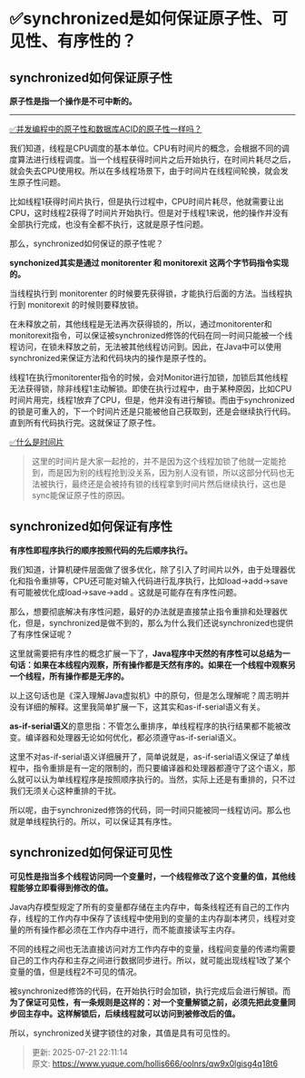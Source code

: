 # ✅synchronized是如何保证原子性、可见性、有序性的？

## synchronized如何保证原子性


**原子性是指一个操作是不可中断的。**

****

[✅并发编程中的原子性和数据库ACID的原子性一样吗？](https://www.yuque.com/hollis666/oolnrs/wsfbu382gg5l9ytx)



我们知道，线程是CPU调度的基本单位。CPU有时间片的概念，会根据不同的调度算法进行线程调度。当一个线程获得时间片之后开始执行，在时间片耗尽之后，就会失去CPU使用权。所以在多线程场景下，由于时间片在线程间轮换，就会发生原子性问题。



比如线程1获得时间片执行，但是执行过程中，CPU时间片耗尽，他就需要让出CPU，这时线程2获得了时间片开始执行。但是对于线程1来说，他的操作并没有全部执行完成，也没有全都不执行，这就是原子性问题。



那么，synchronized如何保证的原子性呢？



**synchonized其实是通过 monitorenter 和 monitorexit 这两个字节码指令实现的。**



当线程执行到 monitorenter 的时候要先获得锁，才能执行后面的方法。当线程执行到 monitorexit 的时候则要释放锁。



在未释放之前，其他线程是无法再次获得锁的，所以，通过monitorenter和monitorexit指令，可以保证被synchronized修饰的代码在同一时间只能被一个线程访问，在锁未释放之前，无法被其他线程访问到。因此，在Java中可以使用synchronized来保证方法和代码块内的操作是原子性的。



线程1在执行monitorenter指令的时候，会对Monitor进行加锁，加锁后其他线程无法获得锁，除非线程1主动解锁。即使在执行过程中，由于某种原因，比如CPU时间片用完，线程1放弃了CPU，但是，他并没有进行解锁。而由于synchronized的锁是可重入的，下一个时间片还是只能被他自己获取到，还是会继续执行代码。直到所有代码执行完。这就保证了原子性。



[✅什么是时间片](https://www.yuque.com/hollis666/oolnrs/vucgu8)



> 这里的时间片是大家一起抢的，并不是因为这个线程加锁了他就一定能抢到，而是因为别的线程抢到没关系，因为别人没有锁，所以这部分代码也无法被执行，最终还是会被持有锁的线程拿到时间片然后继续执行，这也是sync能保证原子性的原因。
>

## synchronized如何保证有序性


**有序性即程序执行的顺序按照代码的先后顺序执行。**



我们知道，计算机硬件层面做了很多优化，除了引入了时间片以外，由于处理器优化和指令重排等，CPU还可能对输入代码进行乱序执行，比如load->add->save 有可能被优化成load->save->add 。这就是可能存在有序性问题。



那么，想要彻底解决有序性问题，最好的办法就是直接禁止指令重排和处理器优化，但是，synchronized是做不到的，那么为什么我们还说synchronized也提供了有序性保证呢？



这里就需要把有序性的概念扩展一下了，**Java程序中天然的有序性可以总结为一句话：如果在本线程内观察，所有操作都是天然有序的。如果在一个线程中观察另一个线程，所有操作都是无序的。**



以上这句话也是《深入理解Java虚拟机》中的原句，但是怎么理解呢？周志明并没有详细的解释。这里我简单扩展一下，这其实和as-if-serial语义有关。



**as-if-serial语义**的意思指：不管怎么重排序，单线程程序的执行结果都不能被改变。编译器和处理器无论如何优化，都必须遵守as-if-serial语义。



这里不对as-if-serial语义详细展开了，简单说就是，as-if-serial语义保证了单线程中，指令重排是有一定的限制的，而只要编译器和处理器都遵守了这个语义，那么就可以认为单线程程序是按照顺序执行的。当然，实际上还是有重排的，只不过我们无须关心这种重排的干扰。



所以呢，由于synchronized修饰的代码，同一时间只能被同一线程访问。那么也就是单线程执行的。所以，可以保证其有序性。



## synchronized如何保证可见性


**可见性是指当多个线程访问同一个变量时，一个线程修改了这个变量的值，其他线程能够立即看得到修改的值。**



Java内存模型规定了所有的变量都存储在主内存中，每条线程还有自己的工作内存，线程的工作内存中保存了该线程中使用到的变量的主内存副本拷贝，线程对变量的所有操作都必须在工作内存中进行，而不能直接读写主内存。



不同的线程之间也无法直接访问对方工作内存中的变量，线程间变量的传递均需要自己的工作内存和主存之间进行数据同步进行。所以，就可能出现线程1改了某个变量的值，但是线程2不可见的情况。



被synchronized修饰的代码，在开始执行时会加锁，执行完成后会进行解锁。而**为了保证可见性，有一条规则是这样的：对一个变量解锁之前，必须先把此变量同步回主存中。这样解锁后，后续线程就可以访问到被修改后的值。**



所以，synchronized关键字锁住的对象，其值是具有可见性的。



> 更新: 2025-07-21 22:11:14  
> 原文: <https://www.yuque.com/hollis666/oolnrs/qw9x0lgisg4q18t6>